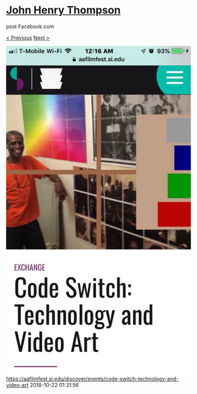 # [John Henry Thompson](../README.md)
post Facebook.com

[< Previous](2018-10-24-2.md) [Next >](2018-10-22-3.md)

[![](../media/2018-10-22/Timeline-Photos-https-aafilmfest-si-edu-discover-events-code-swi.jpg)](../README.md)
https://aafilmfest.si.edu/discover/events/code-switch-technology-and-video-art
2018-10-22 01:31:56